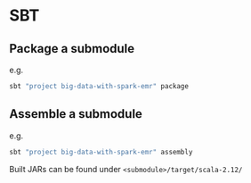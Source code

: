 # SBT

## Package a submodule

e.g.
```bash
sbt "project big-data-with-spark-emr" package
```

## Assemble a submodule

e.g.
```bash
sbt "project big-data-with-spark-emr" assembly
```

Built JARs can be found under `<submodule>/target/scala-2.12/`